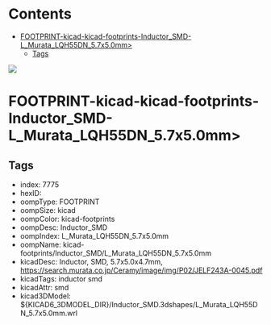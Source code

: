 



Contents
========

* [FOOTPRINT-kicad-kicad-footprints-Inductor_SMD-L_Murata_LQH55DN_5.7x5.0mm>](#footprint-kicad-kicad-footprints-inductor_smd-l_murata_lqh55dn_57x50mm)
	* [Tags](#tags)
  
![][im]
# FOOTPRINT-kicad-kicad-footprints-Inductor_SMD-L_Murata_LQH55DN_5.7x5.0mm>

## Tags

- index: 7775
- hexID: 
- oompType: FOOTPRINT
- oompSize: kicad
- oompColor: kicad-footprints
- oompDesc: Inductor_SMD
- oompIndex: L_Murata_LQH55DN_5.7x5.0mm
- oompName: kicad-footprints/Inductor_SMD/L_Murata_LQH55DN_5.7x5.0mm
- kicadDesc: Inductor, SMD, 5.7x5.0x4.7mm, https://search.murata.co.jp/Ceramy/image/img/P02/JELF243A-0045.pdf
- kicadTags: inductor smd
- kicadAttr: smd
- kicad3DModel: ${KICAD6_3DMODEL_DIR}/Inductor_SMD.3dshapes/L_Murata_LQH55DN_5.7x5.0mm.wrl



[im]: image.png
